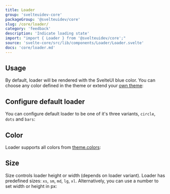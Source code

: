 ```yaml
---
title: Loader
group: 'svelteuidev-core'
packageGroup: '@svelteuidev/core'
slug: /core/loader/
category: 'feedback'
description: 'Indicate loading state'
import: "import { Loader } from '@svelteuidev/core';"
source: 'svelte-core/src/lib/components/Loader/Loader.svelte'
docs: 'core/loader.md'
---
```


<script lang="ts">
    import { Loader, SimpleGrid } from '@svelteuidev/core';
    import { Heading, Preview } from 'components';

    const loader = `
    <script>
        import { Loader } from '@svelteuidev/core';
    <\/script>

    <Loader \/>
    `;
    const variantLoaders = `
    <script>
        import { Loader } from '@svelteuidev/core';
    <\/script>

    <Loader variant="circle" \/>
    <Loader variant="dots" \/>
    <Loader variant="bars" \/>
    `;
    const colorLoaders = `
    <script>
        import { Loader } from '@svelteuidev/core';
    <\/script>

    <Loader color="red" />
    <Loader color="green" />
    <Loader color="teal" />
    <Loader color="gray" />
    <Loader color="blue" />
    <Loader color="yellow" />
    `;
    const sizeLoaders = `
    <script>
        import { Loader } from '@svelteuidev/core';
    <\/script>

    <Loader size="lg" \/>
    <Loader size={50} \/>
    `;
</script>

<Heading />

## Usage

By default, loader will be rendered with the SvelteUI blue color. You can choose any color defined in the theme or extend your [own theme](theming/create-styles):

<Preview cols={1} code={loader}>
    <Loader />
</Preview>

## Configure default loader

You can configure default loader to be one of it's three variants, `circle`, `dots` and `bars`:

<Preview cols={3} code={variantLoaders}>
    <Loader variant="circle" />
    <Loader variant="dots" />
    <Loader variant="bars" />
</Preview>

## Color

Loader supports all colors from [theme.colors](theming/default-theme):

<Preview cols={6} code={colorLoaders}>
    <Loader color="red" />
    <Loader color="green" />
    <Loader color="teal" />
    <Loader color="gray" />
    <Loader color="blue" />
    <Loader color="yellow" />
</Preview>

## Size

Size controls loader height or width (depends on loader variant). Loader has predefined sizes: `xs`, `sm`, `md`, `lg`, `xl`. Alternatively, you can use a number to set width or height in px:

<Preview cols={2} code={sizeLoaders}>
    <Loader size="lg" />
    <Loader size={50} />
</Preview>
